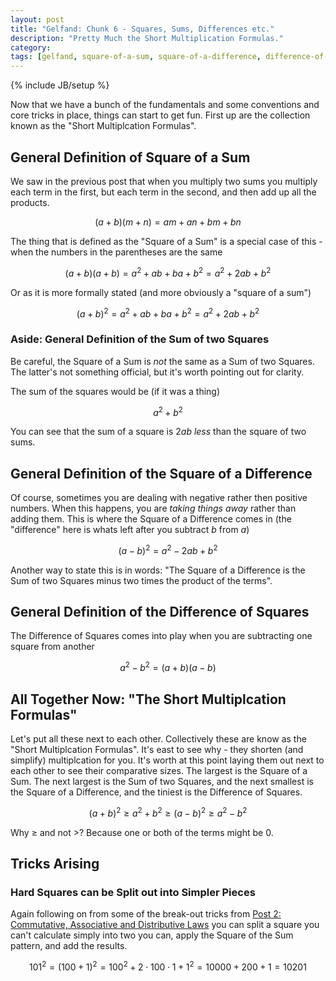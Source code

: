 ```yaml
---
layout: post
title: "Gelfand: Chunk 6 - Squares, Sums, Differences etc."
description: "Pretty Much the Short Multiplication Formulas."
category: 
tags: [gelfand, square-of-a-sum, square-of-a-difference, difference-of-squares, short-multiplcation-formulas, tricks]
---
```

{% include JB/setup %}

Now that we have a bunch of the fundamentals and some conventions and core tricks in place, things can start to get fun.  First up are the collection known as the "Short Multiplcation Formulas".

## General Definition of Square of a Sum
We saw in the previous post that when you multiply two sums you multiply each term in the first, but each term in the second, and then add up all the products.

$$(a + b)(m + n) = am + an + bm + bn$$

The thing that is defined as the "Square of a Sum" is a special case of this - when the numbers in the parentheses are the same

$$(a + b)(a + b) = a^2 + ab + ba + b^2 = a^2 + 2ab + b^2$$

Or as it is more formally stated (and more obviously a "square of a sum")

$$(a + b)^2 = a^2 + ab + ba + b^2 = a^2 + 2ab + b^2$$

### Aside: General Definition of the Sum of two Squares
Be careful, the Square of a Sum is _not_ the same as a Sum of two Squares.  The latter's not something official, but it's worth pointing out for clarity. 

The sum of the squares would be (if it was a thing)

$$a^2 + b^2$$

You can see that the sum of a square is $2ab$ _less_ than the square of two sums.

## General Definition of the Square of a Difference
Of course, sometimes you are dealing with negative rather then positive numbers.  When this happens, you are _taking things away_ rather than adding them. This is where the Square of a Difference comes in (the "difference" here is whats left after you subtract $b$ from $a$)

$$(a - b)^2 = a^2 - 2ab + b^2$$

Another way to state this is in words: "The Square of a Difference is the Sum of two Squares minus two times the product of the terms".

## General Definition of the Difference of Squares
The Difference of Squares comes into play when you are subtracting one square from another

$$a^2 - b^2 = (a + b)(a - b)$$

## All Together Now: "The Short Multiplcation Formulas"
Let's put all these next to each other.  Collectively these are know as the "Short Multiplcation Formulas".  It's east to see why - they shorten (and simplify) multiplcation for you.  It's worth at this point laying them out next to each other to see their comparative sizes.  The largest is the Square of a Sum. The next largest is the Sum of two Squares, and the next smallest is the Square of a Difference, and the tiniest is the Difference of Squares.

$$(a + b)^2 \geq a^2 + b^2 \geq (a - b)^2 \geq a^2 - b^2$$

Why $\geq$ and not $>$? Because one or both of the terms might be $0$.

## Tricks Arising
### Hard Squares can be Split out into Simpler Pieces
Again following on from some of the break-out tricks from [Post 2: Commutative, Associative and Distributive Laws](https://andrewharmellaw.github.io/2016/11/23/gelfands-algebra-chunk-2-commutative-associative-and-distributive-laws) you can split a square you can't calculate simply into two you can, apply the Square of the  Sum pattern, and add the results.

$$101^2 = (100 + 1)^2 = 100^2 + 2 \cdot 100 \cdot 1 + 1^2 = 10000 + 200 + 1 = 10201$$


